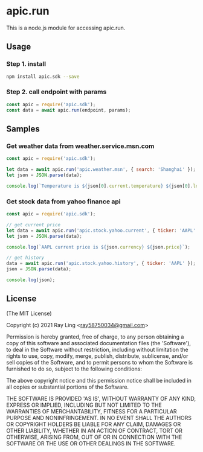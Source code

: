 # apic.run
This is a node.js module for accessing apic.run.

## Usage
### Step 1. install
```bash
npm install apic.sdk --save
```

### Step 2. call endpoint with params
```javascript
const apic = require('apic.sdk');
const data = await apic.run(endpoint, params);
```

## Samples
### Get weather data from weather.service.msn.com
```javascript
const apic = require('apic.sdk');

let data = await apic.run('apic.weather.msn', { search: 'Shanghai' });
let json = JSON.parse(data);

console.log(`Temperature is ${json[0].current.temperature} ${json[0].location.degreetype}`);
```

### Get stock data from yahoo finance api
```javascript
const apic = require('apic.sdk');

// get current price
let data = await apic.run('apic.stock.yahoo.current', { ticker: 'AAPL' });
let json = JSON.parse(data);

console.log(`AAPL current price is ${json.currency} ${json.price}`);

// get history
data = await apic.run('apic.stock.yahoo.history', { ticker: 'AAPL' });
json = JSON.parse(data);

console.log(json);
```

## License

(The MIT License)

Copyright (c) 2021 Ray Ling &lt;ray58750034@gmail.com&gt;

Permission is hereby granted, free of charge, to any person obtaining
a copy of this software and associated documentation files (the
'Software'), to deal in the Software without restriction, including
without limitation the rights to use, copy, modify, merge, publish,
distribute, sublicense, and/or sell copies of the Software, and to
permit persons to whom the Software is furnished to do so, subject to
the following conditions:

The above copyright notice and this permission notice shall be
included in all copies or substantial portions of the Software.

THE SOFTWARE IS PROVIDED 'AS IS', WITHOUT WARRANTY OF ANY KIND,
EXPRESS OR IMPLIED, INCLUDING BUT NOT LIMITED TO THE WARRANTIES OF
MERCHANTABILITY, FITNESS FOR A PARTICULAR PURPOSE AND NONINFRINGEMENT.
IN NO EVENT SHALL THE AUTHORS OR COPYRIGHT HOLDERS BE LIABLE FOR ANY
CLAIM, DAMAGES OR OTHER LIABILITY, WHETHER IN AN ACTION OF CONTRACT,
TORT OR OTHERWISE, ARISING FROM, OUT OF OR IN CONNECTION WITH THE
SOFTWARE OR THE USE OR OTHER DEALINGS IN THE SOFTWARE.